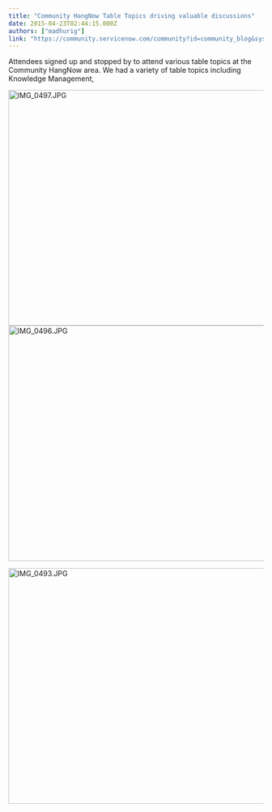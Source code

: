 ```yaml
---
title: "Community HangNow Table Topics driving valuable discussions"
date: 2015-04-23T02:44:15.000Z
authors: ["madhurig"]
link: "https://community.servicenow.com/community?id=community_blog&sys_id=cb5eeaaddbd0dbc01dcaf3231f96198e"
---
```

<p>Attendees signed up and stopped by to attend various table topics at the Community HangNow area. We had a variety of table topics including Knowledge Management,</p><p><img  alt="IMG_0497.JPG" class="image-0 jive-image" src="abd008c2dbd85704ed6af3231f9619c5.iix" style="height: 465px; width: 620px;"/><img  alt="IMG_0496.JPG" class="image-1 jive-image" src="a0b3e906db50d7049c9ffb651f961995.iix" style="height: 465px; width: 620px;"/></p><p><img  alt="IMG_0493.JPG" class="jive-image image-2" src="316fb046db10130468c1fb651f96191b.iix" style="height: 465px; width: 620px;"/></p>